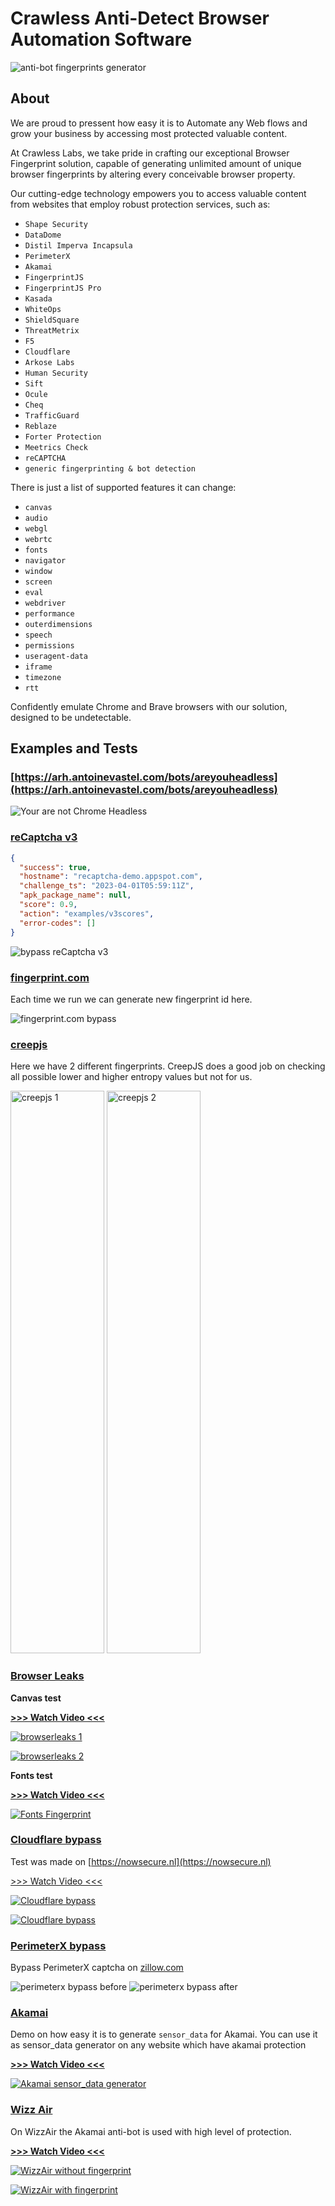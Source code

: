 

# Crawless Anti-Detect Browser Automation Software

![anti-bot fingerprints generator](https://user-images.githubusercontent.com/88615762/229354081-9ce772dc-4276-4414-a0fd-1916b4f9ad30.gif)

## About 

We are proud to pressent how easy it is to Automate any Web flows and grow your business by accessing most protected valuable content.

At Crawless Labs, we take pride in crafting our exceptional Browser Fingerprint solution, capable of generating unlimited amount of unique browser fingerprints by altering every conceivable browser property.

Our cutting-edge technology empowers you to access valuable content from websites that employ robust protection services, such as:

- `Shape Security`
- `DataDome`
- `Distil Imperva Incapsula`
- `PerimeterX`
- `Akamai`
- `FingerprintJS`
- `FingerprintJS Pro`
- `Kasada`
- `WhiteOps`
- `ShieldSquare`
- `ThreatMetrix`
- `F5`
- `Cloudflare`
- `Arkose Labs`
- `Human Security`
- `Sift`
- `Ocule`
- `Cheq`
- `TrafficGuard`
- `Reblaze`
- `Forter Protection`
- `Meetrics Check`
- `reCAPTCHA`
- `generic fingerprinting & bot detection`

There is just a list of supported features it can change:

- `canvas`
- `audio`
- `webgl`
- `webrtc`
- `fonts`
- `navigator`
- `window`
- `screen`
- `eval`
- `webdriver`
- `performance`
- `outerdimensions`
- `speech`
- `permissions`
- `useragent-data`
- `iframe`
- `timezone`
- `rtt`

Confidently emulate Chrome and Brave browsers with our solution, designed to be undetectable.


## Examples and Tests

### [https://arh.antoinevastel.com/bots/areyouheadless](https://arh.antoinevastel.com/bots/areyouheadless)

<img alt="Your are not Chrome Headless" src="https://user-images.githubusercontent.com/88615762/229228948-0a2d02a7-930d-47fe-8e97-a9f0a566da47.png">

### [reCaptcha v3](https://recaptcha-demo.appspot.com/recaptcha-v3-request-scores.php)

```json
{
  "success": true,
  "hostname": "recaptcha-demo.appspot.com",
  "challenge_ts": "2023-04-01T05:59:11Z",
  "apk_package_name": null,
  "score": 0.9,
  "action": "examples/v3scores",
  "error-codes": []
}
```

<img alt="bypass reCaptcha v3" src="https://user-images.githubusercontent.com/88615762/229268518-8c0a7586-7d43-419b-83b6-e8de83628b53.png">


### [fingerprint.com](https://fingerprint.com/demo/)

Each time we run we can generate new fingerprint id here.

<img src="https://user-images.githubusercontent.com/88615762/229175617-7bb71de6-34b8-402e-9778-95fceac53972.png" alt="fingerprint.com bypass" title="fingerprint.com bypass" />
 

### [creepjs](https://abrahamjuliot.github.io/creepjs)

Here we have 2 different fingerprints. CreepJS does a good job on checking all possible lower and higher entropy values but not for us.

[<img src="https://user-images.githubusercontent.com/88615762/229144006-1920b8e1-4ca8-4480-ad72-3831802b9c9b.jpg" alt="creepjs 1" title="creepjs fingerprint 1" width="150" height="900" />](https://user-images.githubusercontent.com/88615762/229144006-1920b8e1-4ca8-4480-ad72-3831802b9c9b.jpg)
[<img src="https://user-images.githubusercontent.com/88615762/229145151-32663a26-3d75-4a0a-9b68-1f58db07f56d.jpg" alt="creepjs 2" title="creepjs fingerprint 2" width="150" height="900" />](https://user-images.githubusercontent.com/88615762/229145151-32663a26-3d75-4a0a-9b68-1f58db07f56d.jpg)


### [Browser Leaks](https://browserleaks.com)

**Canvas test**

[**>>> Watch Video <<<**](https://youtu.be/PWgiTaTWyBA)

[<img src="https://user-images.githubusercontent.com/88615762/229146918-749a6096-0cb4-4810-b038-767c18b3cb4f.png" alt="browserleaks 1" title="browserleaks fingerprint 1" />](https://youtu.be/PWgiTaTWyBA)

[<img src="https://user-images.githubusercontent.com/88615762/229146929-db506f7c-a520-48ad-a1fe-a89b515f7d93.png" alt="browserleaks 2" title="browserleaks fingerprint 2" />](https://youtu.be/PWgiTaTWyBA)


**Fonts test**

[**>>> Watch Video <<<**](https://youtu.be/-aiwvfajupA)

[<img alt="Fonts Fingerprint" src="https://user-images.githubusercontent.com/88615762/229154080-92247510-0658-4a0e-8a78-fde6047f4b08.png">](https://youtu.be/-aiwvfajupA)


### [Cloudflare bypass](https://www.cloudflare.com)

Test was made on [https://nowsecure.nl](https://nowsecure.nl)

[>>> Watch Video <<<](https://youtu.be/HqsHILruzG4)

[<img alt="Cloudflare bypass" src="https://user-images.githubusercontent.com/88615762/229161090-55be684e-8034-45e1-b43e-043311490e16.png">](https://youtu.be/HqsHILruzG4)

[<img alt="Cloudflare bypass" src="https://user-images.githubusercontent.com/88615762/229162001-d013e502-630f-463c-9d85-0864280bc6b1.png">](https://youtu.be/HqsHILruzG4)

### [PerimeterX bypass](https://www.perimeterx.com)

Bypass PerimeterX captcha on [zillow.com](https://www.zillow.com)

<img alt="perimeterx bypass before" src="https://user-images.githubusercontent.com/88615762/230376976-ed280d4c-00fd-41b4-a403-8ba868dc99aa.png">

<img alt="perimeterx bypass after" src="https://user-images.githubusercontent.com/88615762/230377004-102975c1-e8cb-4b3d-bbab-cef48aecb6db.png">

### [Akamai](https://www.akamai.com)

Demo on how easy it is to generate `sensor_data` for Akamai. You can use it as sensor_data generator on any website which have akamai protection

[**>>> Watch Video <<<**](https://youtu.be/kKnlb8fee8U)

[<img alt="Akamai sensor_data generator" src="https://user-images.githubusercontent.com/88615762/229172713-3d8a2579-0904-47a7-9908-2565306d982f.png">](https://youtu.be/kKnlb8fee8U)

### [Wizz Air](https://wizzair.com)

On WizzAir the Akamai anti-bot is used with high level of protection.

[**>>> Watch Video <<<**](https://youtu.be/Nc5VclUpKIM)

[<img alt="WizzAir without fingerprint" src="https://user-images.githubusercontent.com/88615762/229157675-6dd5fb47-b3c8-4076-8472-402f547e666d.png">](https://youtu.be/Nc5VclUpKIM)

[<img alt="WizzAir with fingerprint" src="https://user-images.githubusercontent.com/88615762/229157664-a6e740c8-c12d-4eeb-9939-653ef729ca0b.png">](https://youtu.be/Nc5VclUpKIM)

